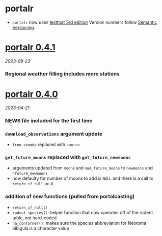 # portalr

* `portalr` now uses [testthat 3rd edition](https://testthat.r-lib.org/articles/third-edition.html)
Version numbers follow [Semantic Versioning](https://semver.org/).

# [portalr 0.4.1](https://github.com/weecology/portalr/releases/tag/v0.4.1)
*2023-08-23*

### Regional weather filling includes more stations

# [portalr 0.4.0](https://github.com/weecology/portalr/releases/tag/v0.4.0)
*2023-04-21*

### NEWS file included for the first time

### `download_observations` argument update
* `from_zenodo` replaced with `source`

### `get_future_moons` replaced with `get_future_newmoons`
* arguments updated from `moons` and `num_future_moons` to `newmoons` and `nfuture_newmoons`
* now defaulty for number of moons to add is `NULL`  and there is a call to `return_if_null` on it

### addition of new functions (pulled from portalcasting)
* `return_if_null()` 
* `rodent_species()`: helper function that now operates off of the rodent table, not hard-coded
* `na_conformer()`: makes sure the species abbreviation for Neotoma albigula is a character value
